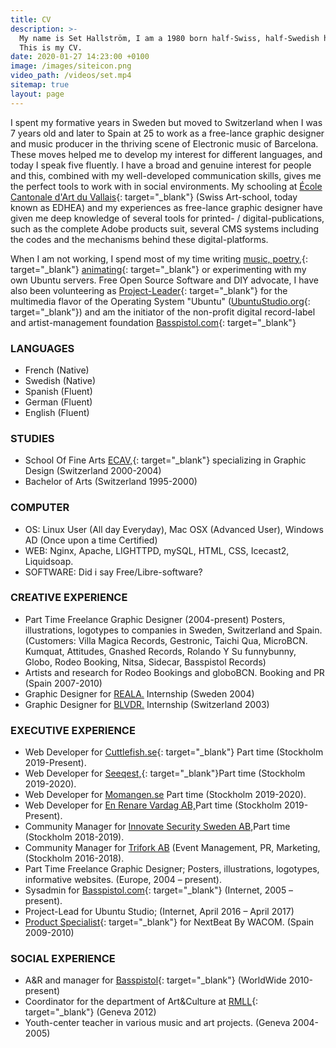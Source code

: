 ```yaml
---
title: CV
description: >-
  My name is Set Hallström, I am a 1980 born half-Swiss, half-Swedish humanoïd.
  This is my CV.
date: 2020-01-27 14:23:00 +0100
image: /images/siteicon.png
video_path: /videos/set.mp4
sitemap: true
layout: page
---
```

I spent my formative years in Sweden but moved to Switzerland when I was 7 years old and later to Spain at 25 to work as a free-lance graphic designer and music producer in the thriving scene of Electronic music of Barcelona. These moves helped me to develop my interest for different languages, and today I speak five fluently. I have a broad and genuine interest for people and this, combined with my well-developed communication skills, gives me the perfect tools to work with in social environments. My schooling at [&Eacute;cole Cantonale d'Art du Vallais](https://edhea.ch/){: target="_blank"} (Swiss Art-school, today known as EDHEA) and my experiences as free-lance graphic designer have given me deep knowledge of several tools for printed- / digital-publications, such as the complete Adobe products suit, several CMS systems including the codes and the mechanisms behind these digital-platforms.

When I am not working, I spend most of my time writing [music, poetry,](https://sakrecoer.com/){: target="_blank"} [animating](https://vimeo.com/83261266){: target="_blank"} or experimenting with my own Ubuntu servers. Free Open Source Software and DIY advocate, I have also been volunteering as [Project-Leader](https://ubuntustudio.org/2016/04/new-ubuntu-studio-release-and-new-project-lead/){: target="_blank"} for the multimedia flavor of the Operating System "Ubuntu" ([UbuntuStudio.org](https://ubuntustudio.org/){: target="_blank"}) and am the initiator of the non-profit digital record-label and artist-management foundation [Basspistol.com](https://basspistol.com/){: target="_blank"}

### **LANGUAGES**

* French (Native)
* Swedish (Native)
* Spanish (Fluent)
* German (Fluent)
* English (Fluent)

### **STUDIES**

* School Of Fine Arts [ECAV,](https://edhea.ch/){: target="_blank"} specializing in Graphic Design (Switzerland 2000-2004)
* Bachelor of Arts (Switzerland 1995-2000)

### **COMPUTER**

* OS: Linux User (All day Everyday), Mac OSX (Advanced User), Windows AD (Once upon a time Certified)
* WEB: Nginx, Apache, LIGHTTPD, mySQL, HTML, CSS, Icecast2, Liquidsoap.
* SOFTWARE: Did i say Free/Libre-software?

### **CREATIVE EXPERIENCE**

* Part Time Freelance Graphic Designer (2004-present) Posters, illustrations, logotypes to companies in Sweden, Switzerland and Spain. (Customers: Villa Magica Records, Gestronic, Taichi Qua, MicroBCN. Kumquat, Attitudes, Gnashed Records, Rolando Y Su funnybunny, Globo, Rodeo Booking, Nitsa, Sidecar, Basspistol Records)
* Artists and research for Rodeo Bookings and globoBCN. Booking and PR (Spain 2007-2010)
* Graphic Designer for [REALA.](https://reala.se/) Internship (Sweden 2004)
* Graphic Designer for [BLVDR.](https://blvdr.ch/) Internship (Switzerland 2003)

### **EXECUTIVE EXPERIENCE**

* Web Developer for [Cuttlefish.se](https://www.cuttlefish.se/){: target="_blank"} Part time (Stockholm 2019-Present).
* Web Developer for [Seeqest,](https://www.seeqest.com/){: target="_blank"}Part time (Stockholm 2019-2020).
* Web Developer for [Momangen.se](https://www.momangen.se/) Part time (Stockholm 2019-2020).
* Web Developer for [En Renare Vardag AB,](https://enrenarevardag.se/)Part time (Stockholm 2019-Present).
* Community Manager for [Innovate Security Sweden AB,](https://www.innovatesecurity.se/)Part time (Stockholm 2018-2019).
* Community Manager for [Trifork AB](https://trifork.com/) (Event Management, PR, Marketing, (Stockholm 2016-2018).
* Part Time Freelance Graphic Designer; Posters, illustrations, logotypes, informative websites. (Europe, 2004 – present).
* Sysadmin for [Basspistol.com](https://basspistol.com/){: target="_blank"} (Internet, 2005 – present).
* Project-Lead for Ubuntu Studio; (Internet, April 2016 – April 2017)
* [Product Specialist](https://www.youtube.com/watch?v=mPQscw5UlXs){: target="_blank"} for NextBeat By WACOM. (Spain 2009-2010)

### **SOCIAL EXPERIENCE**

* A&R and manager for [Basspistol](https://basspistol.com/){: target="_blank"} (WorldWide 2010-present)
* Coordinator for the department of Art&Culture at [RMLL](https://rmll.info/){: target="_blank"} (Geneva 2012)
* Youth-center teacher in various music and art projects. (Geneva 2004-2005)